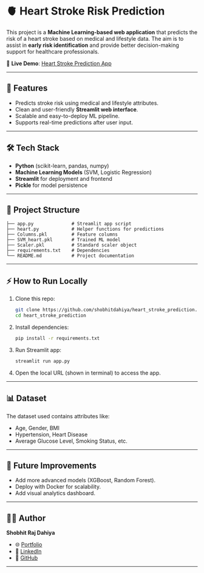 

# 🫀 Heart Stroke Risk Prediction

This project is a **Machine Learning-based web application** that predicts the risk of a heart stroke based on medical and lifestyle data.
The aim is to assist in **early risk identification** and provide better decision-making support for healthcare professionals.

🔗 **Live Demo**: [Heart Stroke Prediction App](https://heartstrokeprediction-p3xbqu68g7zylwkvcvyveu.streamlit.app/)

---

## 🚀 Features

* Predicts stroke risk using medical and lifestyle attributes.
* Clean and user-friendly **Streamlit web interface**.
* Scalable and easy-to-deploy ML pipeline.
* Supports real-time predictions after user input.

---

## 🛠️ Tech Stack

* **Python** (scikit-learn, pandas, numpy)
* **Machine Learning Models** (SVM, Logistic Regression)
* **Streamlit** for deployment and frontend
* **Pickle** for model persistence

---

## 📂 Project Structure

```
├── app.py              # Streamlit app script
├── heart.py            # Helper functions for predictions
├── Columns.pkl         # Feature columns
├── SVM_heart.pkl       # Trained ML model
├── Scaler.pkl          # Standard scaler object
├── requirements.txt    # Dependencies
└── README.md           # Project documentation
```

---

## ⚡ How to Run Locally

1. Clone this repo:

   ```bash
   git clone https://github.com/shobhitdahiya/heart_stroke_prediction.git
   cd heart_stroke_prediction
   ```
2. Install dependencies:

   ```bash
   pip install -r requirements.txt
   ```
3. Run Streamlit app:

   ```bash
   streamlit run app.py
   ```
4. Open the local URL (shown in terminal) to access the app.

---

## 📊 Dataset

The dataset used contains attributes like:

* Age, Gender, BMI
* Hypertension, Heart Disease
* Average Glucose Level, Smoking Status, etc.

---

## 🎯 Future Improvements

* Add more advanced models (XGBoost, Random Forest).
* Deploy with Docker for scalability.
* Add visual analytics dashboard.

---

## 👨‍💻 Author

**Shobhit Raj Dahiya**

* 🌐 [Portfolio](https://shobhitdahiya.github.io)
* 💼 [LinkedIn](https://www.linkedin.com/in/shobhitrajdahiya/)
* 📂 [GitHub](https://github.com/shobhitdahiya)

---



